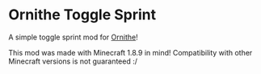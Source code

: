 # Ornithe Toggle Sprint

A simple toggle sprint mod for [Ornithe](https://ornithemc.net/)!

This mod was made with Minecraft 1.8.9 in mind! Compatibility with other Minecraft versions is not guaranteed :/
